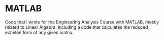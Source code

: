 # MATLAB
Code that I wrote for the Engineering Analysis Course with MATLAB, mostly related to Linear Algebra. Including a code that calculates the reduced echelon form of any given matrix.
